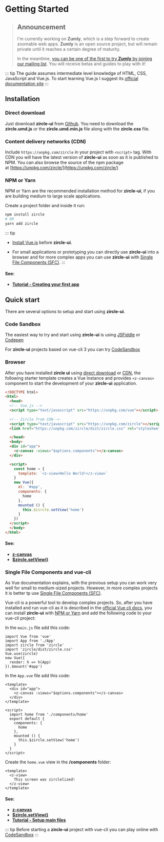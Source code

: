 # Getting Started

> ## Announcement
> I'm currently working on **Zumly**, which is a step forward to create zoomable web apps.
> **Zumly** is an open source project, but will remain private until it reaches a certain degree of maturity.
>
> In the meantime, [you can be one of the first to try **Zumly** by joining our mailing list](https://zumly.org). You will receive betas and guides to play with it!


::: tip
The guide assumes intermediate level knowledge of HTML, CSS, JavaScript and Vue.js. To start learning Vue.js I suggest its [official documentation site](https://vuejs.org) 
:::

## Installation

### Direct download 
Just download **zircle-ui** from [Github](https://github.com/zircleUI/zircleUI/tree/master/dist). You need to download the **zircle.umd.js** or the **zircle.umd.min.js** file along with the **zircle.css** file.

### Content delivery networks (CDN)
Include `https://unpkg.com/zircle` in your project with `<script>` tag. With CDN you will have the latest version of **zircle-ui** as soon as it is published to NPM. You can also browse the source of the npm package at [https://unpkg.com/zircle/](https://unpkg.com/zircle/) 

### NPM or Yarn
NPM or Yarn are the recommended installation method for **zircle-ui**, if you are building medium to large scale applications. 

Create a project folder and inside it run:

```bash 
npm install zircle
# OR
yarn add zircle
```

::: tip
- [Install Vue.js](https://vuejs.org/v2/guide/installation.html) before **zircle-ui**.

- For small applications or prototyping you can directly use **zircle-ui** into a browser and for more complex apps you can use **zircle-ui** with [Single File Components (SFC)](https://vuejs.org/v2/guide/single-file-components.html). 
:::

#### See:
- [**Tutorial - Creating your first app**](/tutorial/creating.html)

## Quick start
There are several options to setup and start using **zircle-ui**.

### Code Sandbox 
The easiest way to try and start using **zircle-ui** is using [JSFiddle](https://jsfiddle.net/tinchox5/37mr5324/) or  [Codepen](https://codepen.io/zircle/pen/ypZdWZ)

For **zircle-ui** projects based on vue-cli 3 you can try [CodeSandbox](https://codesandbox.io/s/y26p3q79k9)

### Browser
After you have installed **zircle ui** using [direct download](#direct-download) or [CDN](#content-delivery-networks-cdn), the following starter template creates a Vue Instance and provides `<z-canvas>` component to start the development of your **zircle-ui** application.

```html
<!DOCTYPE html>
<html>
  <head>
  <!-- Vue.js -->
  <script type="text/javascript" src="https://unpkg.com/vue"></script>
 
  <!-- Zircle from CDN-->
  <script type="text/javascript" src="https://unpkg.com/zircle"></script>
  <link href="https://unpkg.com/zircle/dist/zircle.css" rel="stylesheet">

  </head>
  <body>
  <div id="app">
    <z-canvas :views="$options.components"></z-canvas>
  </div>

  <script>
    const home = {
      template: `<z-view>Hello World!</z-view>`
    }
    new Vue({
      el: '#app',
      components: {
        home
      },
      mounted () {
        this.$zircle.setView('home')
      }
    })
  </script>
  </body>
</html>
```

#### See: 
- [**z-canvas**](/api/z-canvas.html)
- [**$zircle.setView()**](/api/public-api.html#setview-viewname)

### Single File Components and vue-cli
As Vue documentation explains, with the previous setup you can work very well for small to medium-sized projects. However, in more complex projects it is better tp use [Single File Components (SFC)](https://vuejs.org/v2/guide/single-file-components.html).

Vue-cli is a powerful tool to develop complex projects. So, after you have installed and run vue-cli as it is described in the [official Vue cli docs](https://cli.vuejs.org/guide/installation.html), you can install **zircle-ui** with [NPM or Yarn](#package-managers-npm-or-yarn) and add the following code to your vue-cli project:

In the `main.js` file add this code:
```js{3-5}
import Vue from 'vue'
import App from './App'
import zircle from 'zircle'
import 'zircle/dist/zircle.css'
Vue.use(zircle)
new Vue({
  render: h => h(App)
}).$mount('#app')
```

In the `App.vue` file add this code:
```vue
<template>
  <div id="app">
    <z-canvas :views="$options.components"></z-canvas>
  </div>
</template>

<script>
  import home from './components/home'
  export default {
    components: {
      home
    },
    mounted () {
      this.$zircle.setView('home')
    }
  }
</script>
```

Create the `home.vue` view in the **/components** folder:
```vue
<template>
  <z-view>
    This screen was zirclelized!
  </z-view>
</template>
```

#### See: 
- [**z-canvas**](/api/z-canvas.html)
- [**$zircle.setView()**](/api/public-api.html#setview-viewname)
- [**Tutorial - Setup main files**](/tutorial/setup-files.html)

::: tip
Before starting a **zircle-ui** project with vue-cli you can play online with [CodeSandbox](https://codepen.io/zircle/pen/ypZdWZ)
:::
